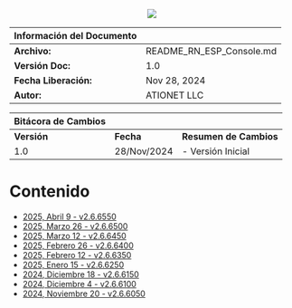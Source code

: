 <p align="center">
  <img src="https://github.com/Ationet/ationetdocs/raw/master/Content/Images/ATIOnetLogo_250x70.png" />
</p>

|**Información del Documento**||
|--- |--- |
|**Archivo:**|README_RN_ESP_Console.md|
|**Versión Doc:**|1.0|
|**Fecha Liberación:**|Nov 28, 2024|
|**Autor:**|ATIONET LLC|

|**Bitácora de Cambios**|||
|--- |--- |--- |
|**Versión**|**Fecha**|**Resumen de Cambios**|
|1.0|28/Nov/2024|- Versión Inicial


# Contenido

- [2025, Abril 9 - v2.6.6550](/ATIONET-Console/v2.6.6550_ES.md)
- [2025, Marzo 26 - v2.6.6500](/ATIONET-Console/v2.6.6500_ES.md)
- [2025, Marzo 12 - v2.6.6450](/ATIONET-Console/v2.6.6450_ES.md)
- [2025, Febrero 26 - v2.6.6400](/ATIONET-Console/v2.6.6400_ES.md)
- [2025, Febrero 12 - v2.6.6350](/ATIONET-Console/v2.6.6350_ES.md)
- [2025, Enero 15 - v2.6.6250](/ATIONET-Console/v2.6.6250_ES.md)
- [2024, Diciembre 18 - v2.6.6150](20241218_ESP.md)
- [2024, Diciembre 4 - v2.6.6100](20241204_ESP.md)
- [2024, Noviembre 20 - v2.6.6050](20241120_ESP.md)
